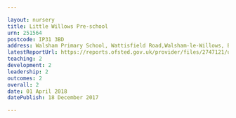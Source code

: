 ```yaml
---

layout: nursery
title: Little Willows Pre-school
urn: 251564
postcode: IP31 3BD
address: Walsham Primary School, Wattisfield Road,Walsham-le-Willows, BURY ST. EDMUNDS, Suffolk, IP31 3BD
latestReportUrl: https://reports.ofsted.gov.uk/provider/files/2747121/urn/251564.pdf
teaching: 2
development: 2
leadership: 2
outcomes: 2
overall: 2
date: 01 April 2018 
datePublish: 18 December 2017

---
```

